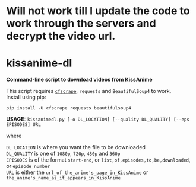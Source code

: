 # Will not work till I update the code to work through the servers and decrypt the video url.

# kissanime-dl
**Command-line script to download videos from KissAnime**
  
  
This script requires [`cfscrape`](https://github.com/Anorov/cloudflare-scrape), `requests` and `BeautifulSoup4` to work.   
Install using pip:  

`pip install -U cfscrape requests beautifulsoup4`  
  

**USAGE:**  `kissanimedl.py [-o DL_LOCATION] [--quality DL_QUALITY] [--eps EPISODES] URL`  
  
where  
  
`DL_LOCATION` is where you want the file to be downloaded  
`DL_QUALITY` is one of `1080p`, `720p`, `480p` and `360p`  
`EPISODES` is of the format `start-end`, or `list,of,episodes,to,be,downloaded`, or `episode_number`  
`URL` is either the `url_of_the_anime's_page_in_KissAnime` or `the_anime's_name_as_it_appears_in_KissAnime`
